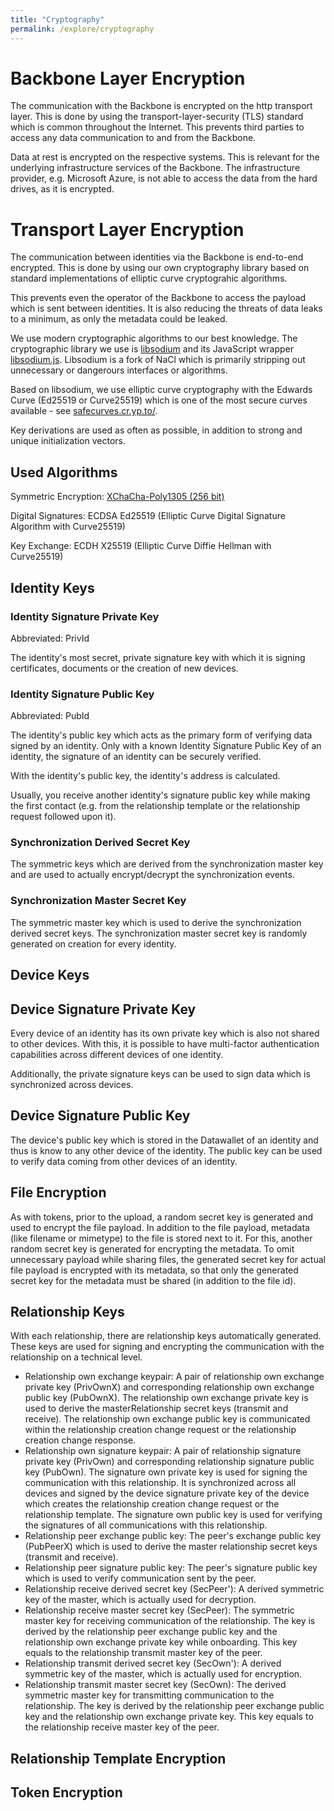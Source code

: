 ```yaml
---
title: "Cryptography"
permalink: /explore/cryptography
---
```


# Backbone Layer Encryption

The communication with the Backbone is encrypted on the http transport layer. This is done by using the transport-layer-security (TLS) standard which is common throughout the Internet. This prevents third parties to access any data communication to and from the Backbone.

Data at rest is encrypted on the respective systems. This is relevant for the underlying infrastructure services of the Backbone. The infrastructure provider, e.g. Microsoft Azure, is not able to access the data from the hard drives, as it is encrypted.

# Transport Layer Encryption

The communication between identities via the Backbone is end-to-end encrypted. This is done by using our own cryptography library based on standard implementations of elliptic curve cryptograhic algorithms.

This prevents even the operator of the Backbone to access the payload which is sent between identities. It is also reducing the threats of data leaks to a minimum, as only the metadata could be leaked.

We use modern cryptographic algorithms to our best knowledge. The cryptographic library we use is [libsodium](https://doc.libsodium.org/) and its JavaScript wrapper [libsodium.js](https://github.com/jedisct1/libsodium.js). Libsodium is a fork of NaCl which is primarily stripping out unnecessary or dangerours interfaces or algorithms.

Based on libsodium, we use elliptic curve cryptography with the Edwards Curve (Ed25519 or Curve25519) which is one of the most secure curves available - see [safecurves.cr.yp.to/](https://safecurves.cr.yp.to).

Key derivations are used as often as possible, in addition to strong and unique initialization vectors.

## Used Algorithms

Symmetric Encryption: [XChaCha-Poly1305 (256 bit)](https://doc.libsodium.org/secret-key_cryptography/aead/chacha20-poly1305/xchacha20-poly1305_construction)

Digital Signatures: ECDSA Ed25519 (Elliptic Curve Digital Signature Algorithm with Curve25519)

Key Exchange: ECDH X25519 (Elliptic Curve Diffie Hellman with Curve25519)

## Identity Keys

### Identity Signature Private Key

Abbreviated: PrivId

The identity's most secret, private signature key with which it is signing certificates, documents or the creation of new devices.

### Identity Signature Public Key

Abbreviated: PubId

The identity's public key which acts as the primary form of verifying data signed by an identity. Only with a known Identity Signature Public Key of an identity, the signature of an identity can be securely verified.

With the identity's public key, the identity's address is calculated.

Usually, you receive another identity's signature public key while making the first contact (e.g. from the relationship template or the relationship request followed upon it).

### Synchronization Derived Secret Key

The symmetric keys which are derived from the synchronization master key and are used to actually encrypt/decrypt the synchronization events.

### Synchronization Master Secret Key

The symmetric master key which is used to derive the synchronization derived secret keys. The synchronization master secret key is randomly generated on creation for every identity.

## Device Keys

## Device Signature Private Key

Every device of an identity has its own private key which is also not shared to other devices. With this, it is possible to have multi-factor authentication capabilities across different devices of one identity.

Additionally, the private signature keys can be used to sign data which is synchronized across devices.

## Device Signature Public Key

The device's public key which is stored in the Datawallet of an identity and thus is know to any other device of the identity. The public key can be used to verify data coming from other devices of an identity.

## File Encryption

As with tokens, prior to the upload, a random secret key is generated and used to encrypt the file payload. In addition to the file payload, metadata (like filename or mimetype) to the file is stored next to it. For this, another random secret key is generated for encrypting the metadata. To omit unnecessary payload while sharing files, the generated secret key for actual file payload is encrypted with its metadata, so that only the generated secret key for the metadata must be shared (in addition to the file id).

## Relationship Keys

With each relationship, there are relationship keys automatically generated. These keys are used for signing and encrypting the communication with the relationship on a technical level.

-   Relationship own exchange keypair: A pair of relationship own exchange private key (PrivOwnX) and corresponding relationship own exchange public key (PubOwnX). The relationship own exchange private key is used to derive the masterRelationship secret keys (transmit and receive). The relationship own exchange public key is communicated within the relationship creation change request or the relationship creation change response.
-   Relationship own signature keypair: A pair of relationship signature private key (PrivOwn) and corresponding relationship signature public key (PubOwn). The signature own private key is used for signing the communication with this relationship. It is synchronized across all devices and signed by the device signature private key of the device which creates the relationship creation change request or the relationship template. The signature own public key is used for verifying the signatures of all communications with this relationship.
-   Relationship peer exchange public key: The peer's exchange public key (PubPeerX) which is used to derive the master relationship secret keys (transmit and receive).
-   Relationship peer signature public key: The peer's signature public key which is used to verify communication sent by the peer.
-   Relationship receive derived secret key (SecPeer'): A derived symmetric key of the master, which is actually used for decryption.
-   Relationship receive master secret key (SecPeer):
    The symmetric master key for receiving communication of the relationship. The key is derived by the relationship peer exchange public key and the relationship own exchange private key while onboarding. This key equals to the relationship transmit master key of the peer.
-   Relationship transmit derived secret key (SecOwn'): A derived symmetric key of the master, which is actually used for encryption.
-   Relationship transmit master secret key (SecOwn):
    The derived symmetric master key for transmitting communication to the relationship. The key is derived by the relationship peer exchange public key and the relationship own exchange private key. This key equals to the relationship receive master key of the peer.

## Relationship Template Encryption

## Token Encryption
